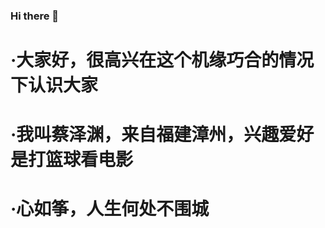 ### Hi there 👋
  # ·大家好，很高兴在这个机缘巧合的情况下认识大家
  # ·我叫蔡泽渊，来自福建漳州，兴趣爱好是打篮球看电影
  # ·心如筝，人生何处不围城
<!--
**zeyuan629/zeyuan629** is a ✨ _special_ ✨ repository because its `README.md` (this file) appears on your GitHub profile.

Here are some ideas to get you started:
- 🌱 I’m currently learning ...
- 👯 I’m looking to collaborate on ...
- 🤔 I’m looking for help with ...
- 💬 Ask me about ...
- 📫 How to reach me: ...
- 😄 Pronouns: ...
- ⚡ Fun fact: ...
-->
